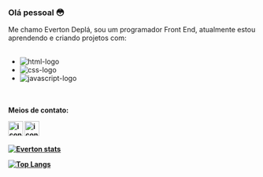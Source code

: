 ### Olá pessoal 😳

Me chamo Everton Deplá, sou um programador Front End, atualmente estou aprendendo e criando projetos com:
<br>
<br>
- <img src="https://img.shields.io/badge/HTML5-E34F26?style=for-the-badge&logo=html5&logoColor=white" alt="html-logo" />
- <img src="https://img.shields.io/badge/CSS3-1572B6?style=for-the-badge&logo=css3&logoColor=white" alt="css-logo" />
- <img src="https://img.shields.io/badge/JavaScript-323330?style=for-the-badge&logo=javascript&logoColor=F7DF1E" alt="javascript-logo" />
<br> <br>
<strong>Meios de contato: <strong>

<p>
<a href="https://www.instagram.com/everton_depla_dutra/">
<img align="left" alt="icone-instagram" width="30px" src="https://w7.pngwing.com/pngs/681/55/png-transparent-camera-instagram-social-media-instagram-logo-social-media-circle-icon.png" />
</a>
  <a href="www.linkedin.com/in/everton-deplá-dutra-6345001b7">
<img align="left" alt="icone-linkedin" width="30px" src="https://png.pngtree.com/element_our/png/20180827/linkedin-social-media-icon-png_71812.jpg" />
</a>
<p>

  <br> <br>
  
[![Everton stats](https://github-readme-stats.vercel.app/api?username=evertondepla)](https://github.com/anuraghazra/github-readme-stats)

[![Top Langs](https://github-readme-stats.vercel.app/api/top-langs/?username=evertondepla)](https://github.com/anuraghazra/github-readme-stats)

